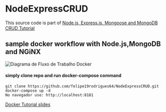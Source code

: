 # NodeExpressCRUD

This source code is part of [Node.js, Express.js, Mongoose and MongoDB CRUD Tutorial](https://www.djamware.com/post/58b27ce080aca72c54645983/how-to-create-nodejs-expressjs-and-mongodb-crud-web-application)


## sample docker workflow with Node.js,MongoDB and NGiNX

![]([https://github.com/felipe19rodrigues64/NodeExpressCRUD/upload/master/sample_docker_workflow_diagram.png] "Diagrama de Fluxo de Trabalho Docker")

#### simply clone repo and run docker-compose command

```
git clone https://github.com/felipe19rodrigues64/NodeExpressCRUD.git
docker-compose up -d
No navegador use: http://localhost:8181
```

[Docker Tutorial slides](https://goo.gl/3mBvb5)

